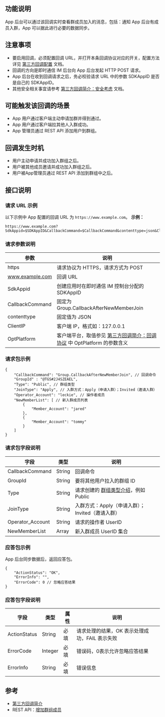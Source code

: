 ## 功能说明

App 后台可以通过该回调实时查看群成员加入的消息，包括：通知 App 后台有成员入群，App 可以据此进行必要的数据同步。

## 注意事项

- 要启用回调，必须配置回调 URL，并打开本条回调协议对应的开关，配置方法详见 [第三方回调配置](https://cloud.tencent.com/document/product/269/32431) 文档。
- 回调的方向是即时通信 IM 后台向 App 后台发起 HTTP POST 请求。
- App 后台在收到回调请求之后，务必校验请求 URL 中的参数 SDKAppID 是否是自己的 SDKAppID。
- 其他安全相关事宜请参考 [第三方回调简介：安全考虑](https://cloud.tencent.com/document/product/269/1522#.E5.AE.89.E5.85.A8.E8.80.83.E8.99.91) 文档。

## 可能触发该回调的场景

- App 用户通过客户端主动申请加群并得到通过。
- App 用户通过客户端拉其他人入群成功。
- App 管理员通过 REST API 添加用户到群组。

## 回调发生时机

- 用户主动申请并成功加入群组之后。
- 用户被其他成员邀请并成功加入群组之后。
- 用户被App管理员通过 REST API 添加到群组中之后。

## 接口说明

### 请求 URL 示例

以下示例中 App 配置的回调 URL 为 `https://www.example.com`。
**示例：**

```
https://www.example.com?SdkAppid=$SDKAppID&CallbackCommand=$CallbackCommand&contenttype=json&ClientIP=$ClientIP&OptPlatform=$OptPlatform
```

### 请求参数说明

| 参数 | 说明 |
| --- | --- |
| https | 请求协议为 HTTPS，请求方式为 POST |
| www.example.com | 回调 URL |
| SdkAppid | 创建应用时在即时通信 IM 控制台分配的 SDKAppID |
| CallbackCommand | 固定为 Group.CallbackAfterNewMemberJoin |
| contenttype | 固定值为 JSON |
| ClientIP | 客户端 IP，格式如：127.0.0.1 |
| OptPlatform | 客户端平台，取值参见 [第三方回调简介：回调协议](https://cloud.tencent.com/document/product/269/1522#.E5.9B.9E.E8.B0.83.E5.8D.8F.E8.AE.AE) 中 OptPlatform 的参数含义 |

### 请求包示例

```
{
    "CallbackCommand": "Group.CallbackAfterNewMemberJoin", // 回调命令
    "GroupId" : "@TGS#2J4SZEAEL",
    "Type": "Public", // 群组类型
    "JoinType": "Apply", // 入群方式：Apply（申请入群）；Invited（邀请入群）
    "Operator_Account": "leckie", // 操作者成员
    "NewMemberList": [ // 新入群成员列表
        {
            "Member_Account": "jared"
        },
        {
            "Member_Account": "tommy"
        }
    ]
}
```

### 请求包字段说明

| 字段 | 类型 | 说明 |
| --- | --- | --- |
| CallbackCommand | String | 回调命令 |
| GroupId | String | 要将其他用户拉入的群组 ID |
| Type | String | 请求创建的 [群组类型介绍](https://cloud.tencent.com/document/product/269/1502#GroupType)，例如 Public |
| JoinType | String | 入群方式：Apply（申请入群）；Invited（邀请入群） |
| Operator_Account | String | 请求的操作者 UserID |
| NewMemberList | Array | 新入群成员 UserID 集合 |

### 应答包示例

App 后台同步数据后，返回应答包。

```
{
    "ActionStatus": "OK",
    "ErrorInfo": "",
    "ErrorCode": 0 // 忽略应答结果
}
```

### 应答包字段说明

| 字段 | 类型 | 属性 | 说明 |
| --- | --- | --- | --- |
| ActionStatus | String | 必填	 | 请求处理的结果，OK 表示处理成功，FAIL 表示失败 |
| ErrorCode | Integer | 必填 | 错误码，0表示允许忽略应答结果 |
| ErrorInfo | String | 必填 | 错误信息 |

## 参考

- [第三方回调简介](https://cloud.tencent.com/document/product/269/1522)
- REST API：[增加群组成员](https://cloud.tencent.com/document/product/269/1621)


